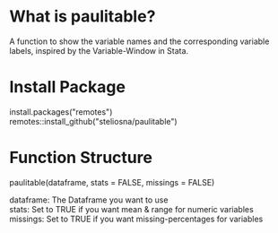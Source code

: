# What is paulitable?
A function to show the variable names and the corresponding variable labels, inspired by the  Variable-Window in Stata.

# Install Package
install.packages("remotes")  
remotes::install_github("steliosna/paulitable")  


# Function Structure

paulitable(dataframe, stats = FALSE, missings = FALSE)

dataframe: The Dataframe you want to use  
stats: Set to TRUE if you want mean & range for numeric variables  
missings: Set to TRUE if you want missing-percentages for variables  
